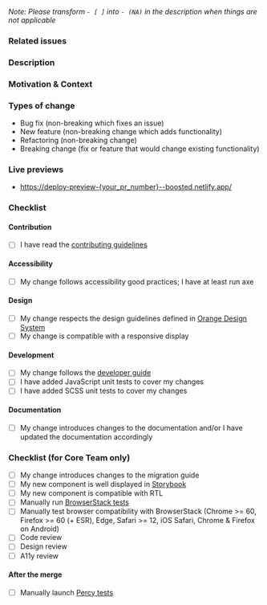 _Note: Please transform `- [ ]` into `- (NA)` in the description when things are not applicable_

### Related issues

<!-- Please link any related issues here. -->

### Description

<!-- Describe your changes in detail -->

### Motivation & Context

<!-- Why is this change required? What problem does it solve? -->

### Types of change

<!-- What types of changes do your code introduce? -->
<!-- Please remove the unused items in the list -->

- Bug fix (non-breaking which fixes an issue)
- New feature (non-breaking change which adds functionality)
- Refactoring (non-breaking change)
- Breaking change (fix or feature that would change existing functionality)

### Live previews

<!-- Please add direct links where your modifications can be seen in the documentation -->

- <https://deploy-preview-{your_pr_number}--boosted.netlify.app/>

### Checklist

<!-- Go over all the following points, and put an `x` in all the boxes that apply. -->
<!-- If you're unsure about any of these, don't hesitate to ask. We're here to help! -->

#### Contribution

- [ ] I have read the [contributing guidelines](https://github.com/Orange-OpenSource/Orange-Boosted-Bootstrap/blob/main/.github/CONTRIBUTING.md)

#### Accessibility

- [ ] My change follows accessibility good practices; I have at least run axe

#### Design

- [ ] My change respects the design guidelines defined in [Orange Design System](https://oran.ge/dsweb)
- [ ] My change is compatible with a responsive display

#### Development

- [ ] My change follows the [developer guide](https://github.com/Orange-OpenSource/Orange-Boosted-Bootstrap/wiki/Developer-guide)
- [ ] I have added JavaScript unit tests to cover my changes
- [ ] I have added SCSS unit tests to cover my changes

#### Documentation

- [ ] My change introduces changes to the documentation and/or I have updated the documentation accordingly

### Checklist (for Core Team only)

- [ ] My change introduces changes to the migration guide
- [ ] My new component is well displayed in [Storybook](https://deploy-preview-{your_pr_number}--boosted.netlify.app/storybook)
- [ ] My new component is compatible with RTL
- [ ] Manually run [BrowserStack tests](https://github.com/Orange-OpenSource/Orange-Boosted-Bootstrap/actions/workflows/browserstack.yml)
- [ ] Manually test browser compatibility with BrowserStack (Chrome >= 60, Firefox >= 60 (+ ESR), Edge, Safari >= 12, iOS Safari, Chrome & Firefox on Android)
- [ ] Code review
- [ ] Design review
- [ ] A11y review

#### After the merge

- [ ] Manually launch [Percy tests](https://github.com/Orange-OpenSource/Orange-Boosted-Bootstrap/actions/workflows/percy.yml)

<!------------------------>
<!-- /!\ Core Team Only -->
<!------------------------>

<!-- Uncomment the following for a release DoD -->

<!--
- [ ] Run linters;
- [ ] Run compilers;
- [ ] Run tests;
- [ ] Check documentation site: examples and contents;
- [ ] Test cross-browser compatibility locally and with [BrowserStack](https://www.browserstack.com/):
  - Firefox ESR
  - IE11 (v4 only)
  - Latest Edge, Chrome, Firefox, Safari
  - iOS Safari
  - Chrome & Firefox on Android
- [ ] Including RTL mode;
- [ ] Ask for reviews and accessibility testing;
- [ ] [sync with Bootstrap](https://github.com/Orange-OpenSource/Orange-Boosted-Bootstrap/wiki/Syncing-with-Bootstrap)'s release and probably wait for it;
- [ ] `npm run release-version $current_version $next_version` to bump version number
  - then, if bumping a minor or major version:
    - [ ] Manually change `version_short` in `package.json`
    - [ ] Add docs version to `site/data/docs-versions.yml`
    - [ ] Manually change `docs_version` in `hugo.yml` and other references to the previous version
    - [ ] Update redirects in docs frontmatter (`site/content/docs/_index.html`?)
    - [ ] Move `site/content/docs/5.x` to `site/content/docs/5.x+1`
    - [ ] Increment `site/static/docs/{version}` version
    - [ ] Increment version in `nuget/boosted.nuspec`
    - [ ] (Major version) Manually update the version in `nuget/boosted.nuspec` and `nuget/boosted.sass.nuspec`
  - check wrong matches in `CHANGELOG.md`, and maybe `site/content/docs/<version>/migration.md`
  - :warning: check the `package-lock.json` and `package.json` content, only "boosted" should have its version changed!
  - :warning: `site/content/docs/5.1/**/*.md` should not always be modified
- [ ] if the year changed recently, happy new year :tada: but please change © year in `.scss` main files (reboot, grid, utilities, and main file) as well as in `NOTICE.txt`.
- [ ] `npm run release` to compile dist, build Storybook, update SRI hashes in doc, and package the release
- [ ] Prepare changelog:
  - install [Conventionnal Changelog](https://github.com/conventional-changelog/conventional-changelog) and `conventional-changelog-cli` globally
  - run `conventional-changelog -p angular -i CHANGELOG.md -s`
  - and probably maintain [a ship list (e.g. for v4.4.0)](https://github.com/Orange-OpenSource/Orange-Boosted-Bootstrap/issues/226)
- [ ] commit and push `dist` with a `chore(release)` commit message
- [ ] Manually run BrowserStack test
- [ ] Manually run Percy test
- [ ] merge (on `v4-dev` or `main`)
- [ ] tag your version, and push your tag
- [ ] [create a GitHub release](https://github.com/Orange-OpenSource/Orange-Boosted-Bootstrap/releases/new):
  - attach the zip file
  - paste the CHANGELOG / Ship list in the release's description
- [ ] Pack and publish
  - `npm pack`
  - if you are already logged in to NPM (with a personal account, for example), [you'd better use a repository scoped `.npmrc` file](https://stackoverflow.com/questions/30114166/how-to-have-multiple-npm-users-set-up-locally)
  - Publish:
    - if you're releasing a pre-release, use `--tag`, e.g. for v5-alpha1 `npm publish boosted-5.0.0-alpha1.tgz --tag next`
    - (v4 only) `npm publish --tag v4.x.y` (if you forgot and v4 becomes the latest version on NPM, you can run `npm dist-tag add boosted@5.x.y latest to fix it)
    - (v5 only) `npm publish`
- [ ] [publish on Nuget](https://github.com/Orange-OpenSource/Orange-Boosted-Bootstrap/wiki/Generate-NuGet-packages)
- [ ] check release on [NPM](https://www.npmjs.com/package/boosted), [Nuget](https://www.nuget.org/packages/boosted/), [Packagist](https://packagist.org/packages/orange-opensource/orange-boosted-bootstrap)…
- [ ] publish documentation on `gh-pages`:
  - [ ] copy `../_site` to the `gh-pages` branch (don't forget to update Storybook as well)
  - [ ] check every `index.html` used as redirections to redirect to the new release
  - [ ] when bumping minor version: ensure `dist` URLs in examples' HTML has changed
  - [ ] double-check everything before pushing, starting by searching for forgotten old version number occurrences
- [ ] make an announcement in [GitHub Discussions](https://github.com/Orange-OpenSource/Orange-Boosted-Bootstrap/discussions/categories/announcements) (+ pin the new GH Discussion) and internal communication channels :tada:
-->
